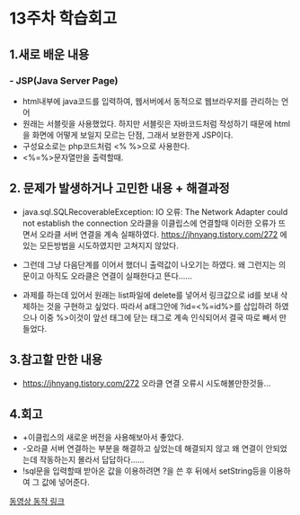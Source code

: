 # 13주차 학습회고

## 1.새로 배운 내용
  ### - JSP(Java Server Page)
  - html내부에 java코드를 입력하여, 웹서버에서 동적으로 웹브라우저를 관리하는 언어
  - 원래는 서블릿을 사용했었다. 하지만 서블릿은 자바코드처럼 작성하기 때문에 html을 화면에 어떻게 보일지 모르는 단점, 그래서 보완한게 JSP이다.
  - 구성요소로는 php코드처럼 <% %>으로 사용한다.
  - <%=%>문자열만을 출력할때.

## 2. 문제가 발생하거나 고민한 내용 + 해결과정
  -  java.sql.SQLRecoverableException: IO 오류: The Network Adapter could not establish the connection 오라클을 이클립스에 연결할때 이러한 오류가 뜨면서
 오라클 서버 연결을 계속 실패하였다.
 https://jhnyang.tistory.com/272 에 있는 모든방법을 시도하였지만 고쳐지지 않았다.
 + 그런데 그냥 다음단계를 이어서 했더니 출력값이 나오기는 하였다. 왜 그런지는 의문이고 아직도 오라클은 연결이 실패한다고 뜬다......
 - 과제를 하는데 있어서 원래는 list파일에 delete를 넣어서 링크값으로 id를 보내 삭제하는 것을 구현하고 싶었다.
 따라서 a태그안에 ?id=<%=id%>를 삽입하려 하였으나 이중 %>이것이 앞선 태그에 닫는 태그로 계속 인식되어서 결국 따로 빼서 만들었다.

## 3.참고할 만한 내용
  - https://jhnyang.tistory.com/272 오라클 연결 오류시 시도해볼만한것들...
## 4.회고
- +이클립스의 새로운 버전을 사용해보아서 좋았다.
- -오라클 서버 연결하는 부분을 해결하고 싶었는데 해결되지 않고 왜 연결이 안되었는데 작동하는지 몰라서 답답하다......
- !sql문을 입력할때 받아온 값을 이용하려면 ?을 쓴 후 뒤에서 setString등을 이용하여 그 값에 넣어준다.



[동영상 동작 링크](https://youtu.be/oOz9unu1-IM)
